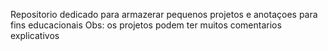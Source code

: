 Repositorio dedicado para armazerar pequenos projetos e anotaçoes para fins educacionais
Obs: os projetos podem ter muitos comentarios explicativos
